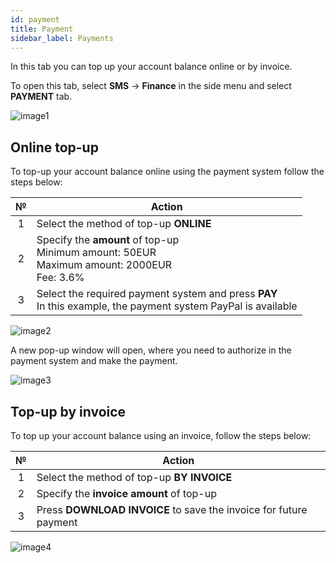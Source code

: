 ```yaml
---
id: payment
title: Payment
sidebar_label: Payments
---
```


In this tab you can top up your account balance online or by invoice.

To open this tab, select **SMS** → **Finance** in the side menu and select **PAYMENT** tab.

![image1](/img/en/client_finances_payment/image1.png)

## Online top-up

To top-up your account balance online using the payment system follow the steps below:

|  №  | Action |
| :-: | ------ |
| 1 | Select the method of top-up **ONLINE** |
| 2 | Specify the **amount** of top-up <br/> Minimum amount: 50EUR <br/> Maximum amount: 2000EUR <br/> Fee: 3.6% |
| 3 | Select the required payment system and press **PAY** <br/> In this example, the payment system PayPal is available |

![image2](/img/en/client_finances_payment/image2.png)

A new pop-up window will open, where you need to authorize in the payment system and make the payment.

![image3](/img/en/client_finances_payment/image3.png)

## Top-up by invoice

To top up your account balance using an invoice, follow the steps below:

|  №  | Action |
| :-: | ------ |
| 1 | Select the method of top-up **BY INVOICE** |
| 2 | Specify the **invoice amount** of top-up |
| 3 | Press **DOWNLOAD INVOICE** to save the invoice for future payment |

![image4](/img/en/client_finances_payment/image4.png)
